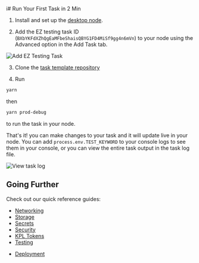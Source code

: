 i# Run Your First Task in 2 Min

1. Install and set up the [desktop node](https://www.koii.network/node).

2. Add the EZ testing task ID (`BXbYKFdXZhQgEaMFbeShaisQBYG1FD4MiSf9gg4n6mVn`) to your node using the Advanced option in the Add Task tab.

![Add EZ Testing Task](../Lesson%201/imgs/add-task-advanced.png)

3. Clone the [task template repository](https://github.com/koii-network/task-template)


4. Run

```sh
yarn
```

then

```sh
yarn prod-debug
```

to run the task in your node.

That's it! you can make changes to your task and it will update live in your node. You can add `process.env.TEST_KEYWORD` to your console logs to see them in your console, or you can view the entire task output in the task log file.

![View task log](../Lesson%201/imgs/my-node-open-logs.png)

## Going Further

Check out our quick reference guides:

- [Networking](./networking.md)
- [Storage](./storage.md)
- [Secrets](./secrets.md)
- [Security](./security.md)
- [KPL Tokens](./kpl-tokens.md)
- [Testing](./testing.md)
<!-- - [Configuration](./configuration.md) -->
- [Deployment](./deployment.md)

